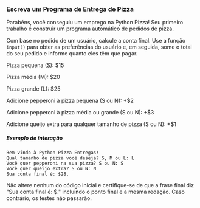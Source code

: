 ### Escreva um Programa de Entrega de Pizza

Parabéns, você conseguiu um emprego na Python Pizza! Seu primeiro trabalho é construir um programa automático de pedidos de pizza.

Com base no pedido de um usuário, calcule a conta final. Use a função `input()` para obter as preferências do usuário e, em seguida, some o total do seu pedido e informe quanto eles têm que pagar.

Pizza pequena (S): $15

Pizza média (M): $20

Pizza grande (L): $25

Adicione pepperoni à pizza pequena (S ou N): +$2

Adicione pepperoni à pizza média ou grande (S ou N): +$3

Adicione queijo extra para qualquer tamanho de pizza (S ou N): +$1

##### Exemplo de interação

```
Bem-vindo à Python Pizza Entregas!
Qual tamanho de pizza você deseja? S, M ou L: L
Você quer pepperoni na sua pizza? S ou N: S
Você quer queijo extra? S ou N: N
Sua conta final é: $28.
```

<div class="hint">
Não altere nenhum do código inicial e certifique-se de que a frase final diz "Sua conta final é: $<valor da conta>." incluindo o ponto final e a mesma redação. Caso contrário, os testes não passarão.
</div>